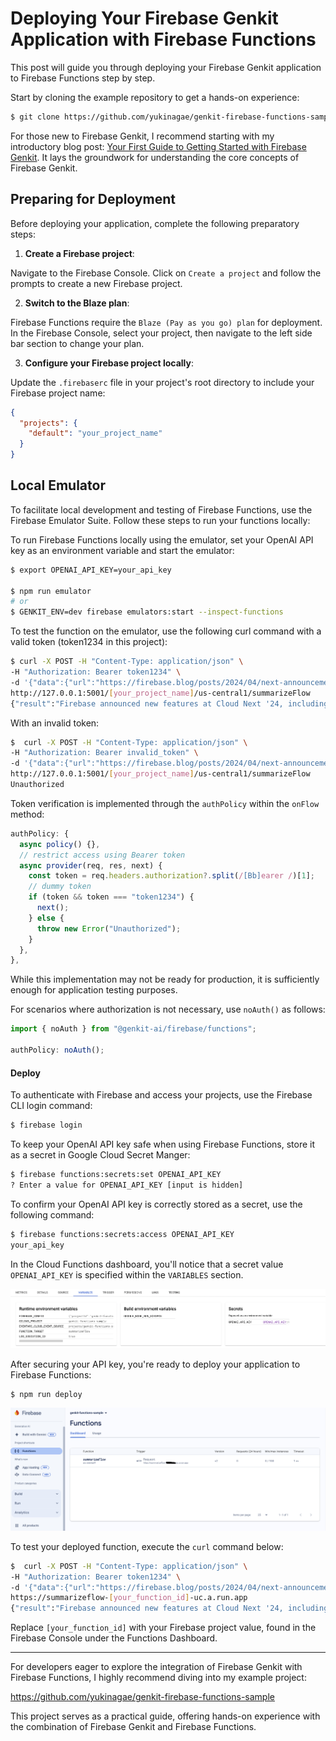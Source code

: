 # Deploying Your Firebase Genkit Application with Firebase Functions

This post will guide you through deploying your Firebase Genkit application to Firebase Functions step by step.

Start by cloning the example repository to get a hands-on experience:

```bash
$ git clone https://github.com/yukinagae/genkit-firebase-functions-sample.git
```

For those new to Firebase Genkit, I recommend starting with my introductory blog post: [Your First Guide to Getting Started with Firebase Genkit](https://medium.com/@yukinagae/your-first-guide-to-getting-started-with-firebase-genkit-6948d88e8a92). It lays the groundwork for understanding the core concepts of Firebase Genkit.

## Preparing for Deployment

Before deploying your application, complete the following preparatory steps:

1. **Create a Firebase project**:

Navigate to the Firebase Console. Click on `Create a project` and follow the prompts to create a new Firebase project.

2. **Switch to the Blaze plan**:

Firebase Functions require the `Blaze (Pay as you go) plan` for deployment. In the Firebase Console, select your project, then navigate to the left side bar section to change your plan.

3. **Configure your Firebase project locally**:

Update the `.firebaserc` file in your project's root directory to include your Firebase project name:

```json
{
  "projects": {
    "default": "your_project_name"
  }
}
```

## Local Emulator

To facilitate local development and testing of Firebase Functions, use the Firebase Emulator Suite. Follow these steps to run your functions locally:

To run Firebase Functions locally using the emulator, set your OpenAI API key as an environment variable and start the emulator:

```bash
$ export OPENAI_API_KEY=your_api_key

$ npm run emulator
# or
$ GENKIT_ENV=dev firebase emulators:start --inspect-functions
```

To test the function on the emulator, use the following curl command with a valid token (token1234 in this project):

```bash
$ curl -X POST -H "Content-Type: application/json" \
-H "Authorization: Bearer token1234" \
-d '{"data":{"url":"https://firebase.blog/posts/2024/04/next-announcements/","lang":"English"}}' \
http://127.0.0.1:5001/[your_project_name]/us-central1/summarizeFlow
{"result":"Firebase announced new features at Cloud Next '24, including Firestore vector search, Vertex AI SDKs, and public preview of Gemini integration."}
```

With an invalid token:

```bash
$  curl -X POST -H "Content-Type: application/json" \
-H "Authorization: Bearer invalid_token" \
-d '{"data":{"url":"https://firebase.blog/posts/2024/04/next-announcements/","lang":"English"}}' \
http://127.0.0.1:5001/[your_project_name]/us-central1/summarizeFlow
Unauthorized
```

Token verification is implemented through the `authPolicy` within the `onFlow` method:

```typescript
authPolicy: {
  async policy() {},
  // restrict access using Bearer token
  async provider(req, res, next) {
    const token = req.headers.authorization?.split(/[Bb]earer /)[1];
    // dummy token
    if (token && token === "token1234") {
      next();
    } else {
      throw new Error("Unauthorized");
    }
  },
},
```

While this implementation may not be ready for production, it is sufficiently enough for application testing purposes.

For scenarios where authorization is not necessary, use `noAuth()` as follows:

```typescript
import { noAuth } from "@genkit-ai/firebase/functions";

authPolicy: noAuth();
```

#### Deploy

To authenticate with Firebase and access your projects, use the Firebase CLI login command:

```bash
$ firebase login
```

To keep your OpenAI API key safe when using Firebase Functions, store it as a secret in Google Cloud Secret Manger:

```bash
$ firebase functions:secrets:set OPENAI_API_KEY
? Enter a value for OPENAI_API_KEY [input is hidden]
```

To confirm your OpenAI API key is correctly stored as a secret, use the following command:

```bash
$ firebase functions:secrets:access OPENAI_API_KEY
your_api_key
```

In the Cloud Functions dashboard, you'll notice that a secret value `OPENAI_API_KEY` is specified within the `VARIABLES` section.

![Cloud Functions GUI - variables](./1.png)

After securing your API key, you're ready to deploy your application to Firebase Functions:

```bash
$ npm run deploy
```

![Firebase GUI - your function](./2.png)

To test your deployed function, execute the `curl` command below:

```bash
$  curl -X POST -H "Content-Type: application/json" \
-H "Authorization: Bearer token1234" \
-d '{"data":{"url":"https://firebase.blog/posts/2024/04/next-announcements/","lang":"English"}}' \
https://summarizeflow-[your_function_id]-uc.a.run.app
{"result":"Firebase announced new features at Cloud Next '24, including Firestore vector search, Vertex AI SDKs, and public preview of Gemini integration."}
```

Replace `[your_function_id]` with your Firebase project value, found in the Firebase Console under the Functions Dashboard.

---

For developers eager to explore the integration of Firebase Genkit with Firebase Functions, I highly recommend diving into my example project:

https://github.com/yukinagae/genkit-firebase-functions-sample

This project serves as a practical guide, offering hands-on experience with the combination of Firebase Genkit and Firebase Functions.
